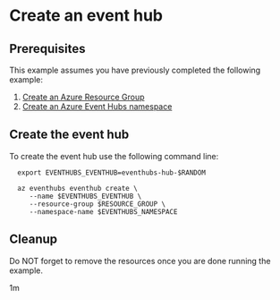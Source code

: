 
# Create an event hub

## Prerequisites

This example assumes you have previously completed the following example:

1. [Create an Azure Resource Group](../../group/create/README.md)
1. [Create an Azure Event Hubs namespace](../create-namespace/README.md)

<!-- workflow.include(../../group/create/README.md) -->
<!-- workflow.include(../create-namespace/README.md) -->

## Create the event hub

To create the event hub use the following command line:

````shell
  export EVENTHUBS_EVENTHUB=eventhubs-hub-$RANDOM

  az eventhubs eventhub create \
     --name $EVENTHUBS_EVENTHUB \
     --resource-group $RESOURCE_GROUP \
     --namespace-name $EVENTHUBS_NAMESPACE
````

## Cleanup

<!-- workflow.directOnly()

  az group delete --name $RESOURCE_GROUP --yes || true

  -->

Do NOT forget to remove the resources once you are done running the example.

1m
